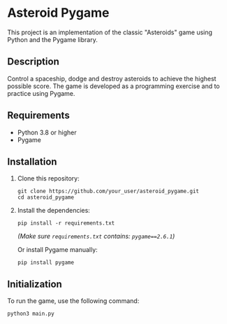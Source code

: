 # Asteroid Pygame

This project is an implementation of the classic "Asteroids" game using Python and the Pygame library.

## Description

Control a spaceship, dodge and destroy asteroids to achieve the highest possible score. The game is developed as a programming exercise and to practice using Pygame.

## Requirements

- Python 3.8 or higher
- Pygame

## Installation

1. Clone this repository:
   ```
   git clone https://github.com/your_user/asteroid_pygame.git
   cd asteroid_pygame
   ```

2. Install the dependencies:
   ```
   pip install -r requirements.txt
   ```
   *(Make sure `requirements.txt` contains: `pygame==2.6.1`)*

   Or install Pygame manually:
   ```
   pip install pygame
   ```

## Initialization

To run the game, use the following command:
```
python3 main.py
```
